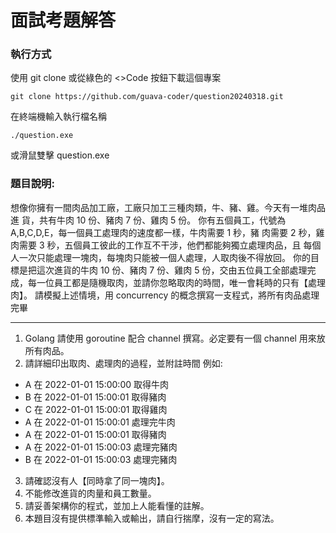 # 面試考題解答

### 執行方式

使用 git clone 或從綠色的 <>Code 按鈕下載這個專案

    git clone https://github.com/guava-coder/question20240318.git

在終端機輸入執行檔名稱

    ./question.exe

或滑鼠雙擊 question.exe

### 題目說明:

想像你擁有一間肉品加工廠，工廠只加工三種肉類，牛、豬、雞。今天有一堆肉品進
貨，共有牛肉 10 份、豬肉 7 份、雞肉 5 份。
你有五個員工，代號為 A,B,C,D,E，每一個員工處理肉的速度都一樣，牛肉需要 1 秒，豬
肉需要 2 秒，雞肉需要 3 秒，五個員工彼此的工作互不干涉，他們都能夠獨立處理肉品，且
每個人一次只能處理一塊肉，每塊肉只能被一個人處理，人取肉後不得放回。
你的目標是把這次進貨的牛肉 10 份、豬肉 7 份、雞肉 5 份，交由五位員工全部處理完
成，每一位員工都是隨機取肉，並請你忽略取肉的時間，唯一會耗時的只有【處理肉】。
請模擬上述情境，用 concurrency 的概念撰寫一支程式，將所有肉品處理完畢

----
1. Golang 請使用 goroutine 配合 channel 撰寫。必定要有一個 channel 用來放所有肉品。
2. 請詳細印出取肉、處理肉的過程，並附註時間
例如:
* A 在 2022-01-01 15:00:00 取得牛肉
* B 在 2022-01-01 15:00:01 取得豬肉
* C 在 2022-01-01 15:00:01 取得雞肉
* A 在 2022-01-01 15:00:01 處理完牛肉
* A 在 2022-01-01 15:00:01 取得豬肉
* A 在 2022-01-01 15:00:03 處理完豬肉
* B 在 2022-01-01 15:00:03 處理完豬肉
3. 請確認沒有人【同時拿了同一塊肉】。
4. 不能修改進貨的肉量和員工數量。
5. 請妥善架構你的程式，並加上人能看懂的註解。
6. 本題目沒有提供標準輸入或輸出，請自行揣摩，沒有一定的寫法。